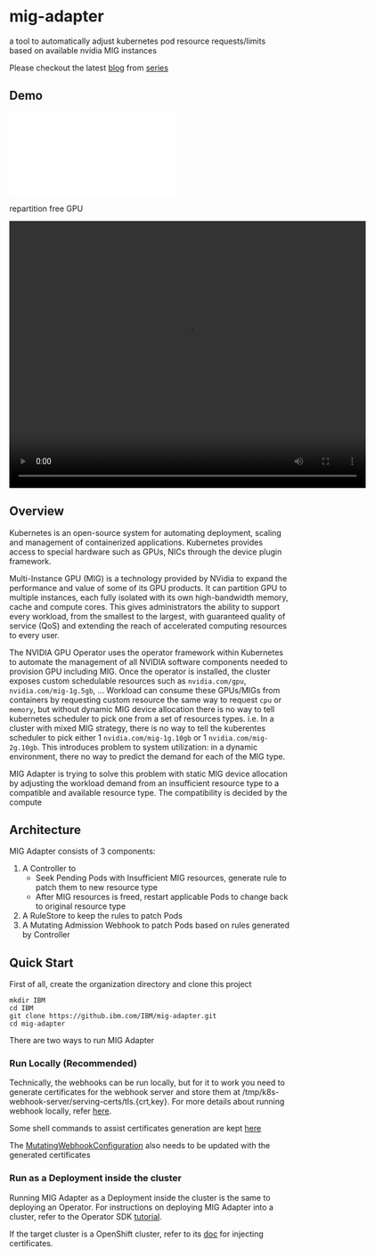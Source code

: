 # mig-adapter

a tool to automatically adjust kubernetes pod resource requests/limits based on available nvidia MIG instances

Please checkout the latest [blog](https://developers.redhat.com/articles/2025/05/27/boost-gpu-efficiency-kubernetes-nvidia-mig) from [series](https://developer.ibm.com/series/gpu-mig/)

## Demo

<iframe src="doc/MIGAdapter-demo-with-comments.mp4" frameborder="0" allowfullscreen="true"></iframe>

repartition free GPU

<video src="doc/MIGAdapter-demo-repartition-with-comments.mp4" width="640" height="480" controls></video>

## Overview

Kubernetes is an open-source system for automating deployment, scaling and management of containerized applications. Kubernetes provides access to special hardware such as GPUs, NICs through the device plugin framework. 

Multi-Instance GPU (MIG) is a technology provided by NVidia to expand the performance and value of some of its GPU products. It can partition GPU to multiple instances, each fully isolated with its own high-bandwidth memory, cache and compute cores. This gives administrators the ability to support every workload, from the smallest to the largest, with guaranteed quality of service (QoS) and extending the reach of accelerated computing resources to every user.

The NVIDIA GPU Operator uses the operator framework within Kubernetes to automate the management of all NVIDIA software components needed to provision GPU including MIG. Once the operator is installed, the cluster exposes custom schedulable resources such as `nvidia.com/gpu`, `nvidia.com/mig-1g.5gb`, ... Workload can consume these GPUs/MIGs from containers by requesting custom resource the same way to request `cpu` or `memory`, but without dynamic MIG device allocation there is no way to tell kubernetes scheduler to pick one from a set of resources types. i.e. In a cluster with mixed MIG strategy, there is no way to tell the kuberentes scheduler to pick either 1 `nvidia.com/mig-1g.10gb` or 1 `nvidia.com/mig-2g.10gb`.  This introduces problem to system utilization: in a dynamic environment, there no way to predict the demand for each of the MIG type. 

MIG Adapter is trying to solve this problem with static MIG device allocation by adjusting the workload demand from an insufficient resource type to a compatible and available resource type. The compatibility is decided by the compute 

## Architecture

MIG Adapter consists of 3 components: 

1. A Controller to 
    * Seek Pending Pods with Insufficient MIG resources, generate rule to patch them to new resource type
    * After MIG resources is freed, restart applicable Pods to change back to original resource type
2. A RuleStore to keep the rules to patch Pods
3. A Mutating Admission Webhook to patch Pods based on rules generated by Controller

## Quick Start

First of all, create the organization directory and clone this project

```shell
mkdir IBM
cd IBM
git clone https://github.ibm.com/IBM/mig-adapter.git
cd mig-adapter
```

There are two ways to run MIG Adapter

### Run Locally (Recommended)

Technically, the webhooks can be run locally, but for it to work you need to generate certificates for the webhook server and store them at /tmp/k8s-webhook-server/serving-certs/tls.{crt,key}. For more details about running webhook locally, refer [here](https://book.kubebuilder.io/cronjob-tutorial/running.html#running-webhooks-locally).

Some shell commands to assist certificates generation are kept [here](hack/gencert.sh)

The [MutatingWebhookConfiguration](config/webhook/manifests.yaml) also needs to be updated with the generated certificates

### Run as a Deployment inside the cluster

Running MIG Adapter as a Deployment inside the cluster is the same to deploying an Operator. For instructions on deploying MIG Adapter into a cluster, refer to the Operator SDK [tutorial](https://sdk.operatorframework.io/docs/building-operators/golang/tutorial/#2-run-as-a-deployment-inside-the-cluster).

If the target cluster is a OpenShift cluster, refer to its [doc](https://docs.openshift.com/container-platform/4.15/security/certificates/service-serving-certificate.html) for injecting certificates.